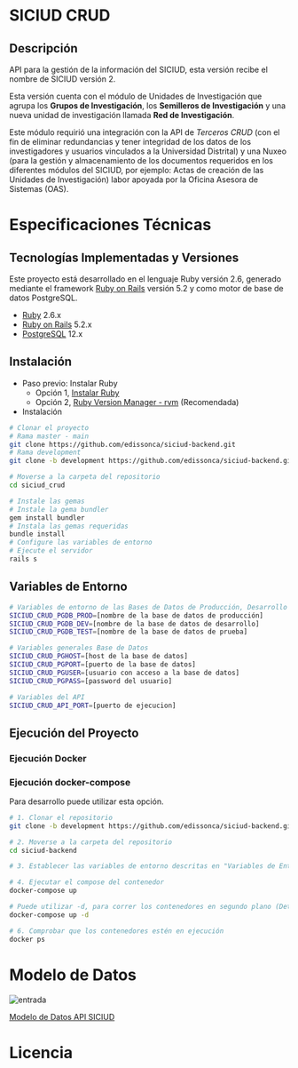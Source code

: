 
# SICIUD CRUD

## Descripción
API para la gestión de la información del SICIUD, esta versión recibe el nombre de SICIUD versión 2.

Esta versión cuenta con el módulo de Unidades de Investigación que agrupa los **Grupos de Investigación**, 
los **Semilleros de Investigación** y una nueva unidad de investigación llamada **Red de Investigación**.

Este módulo requirió una integración con la API de *Terceros CRUD* (con el fin de eliminar redundancias y 
tener integridad de los datos de los investigadores y usuarios vinculados a la Universidad Distrital) y 
una Nuxeo (para la gestión y almacenamiento de los documentos requeridos en los diferentes módulos del SICIUD,
por ejemplo: Actas de creación de las Unidades de Investigación) labor apoyada por la Oficina Asesora de Sistemas 
(OAS).


# Especificaciones Técnicas

## Tecnologías Implementadas y Versiones
Este proyecto está desarrollado en el lenguaje Ruby versión 2.6, generado mediante el 
framework [Ruby on Rails](https://rubyonrails.org/) versión 5.2 y como motor de base de datos
PostgreSQL.

* [Ruby](https://www.ruby-lang.org/es/) 2.6.x
* [Ruby on Rails](https://rubyonrails.org/) 5.2.x
* [PostgreSQL](https://www.postgresql.org/) 12.x

## Instalación

* Paso previo: Instalar Ruby
    * Opción 1, [Instalar Ruby](https://www.ruby-lang.org/es/documentation/installation/)
    * Opción 2, [Ruby Version Manager - rvm](https://rvm.io/rvm/install) (Recomendada)
* Instalación
```sh
# Clonar el proyecto
# Rama master - main
git clone https://github.com/edissonca/siciud-backend.git
# Rama development
git clone -b development https://github.com/edissonca/siciud-backend.git

# Moverse a la carpeta del repositorio
cd siciud_crud

# Instale las gemas
# Instale la gema bundler
gem install bundler
# Instala las gemas requeridas
bundle install
# Configure las variables de entorno
# Ejecute el servidor
rails s
```

## Variables de Entorno
```sh
# Variables de entorno de las Bases de Datos de Producción, Desarrollo y Pruebas.
SICIUD_CRUD_PGDB_PROD=[nombre de la base de datos de producción]
SICIUD_CRUD_PGDB_DEV=[nombre de la base de datos de desarrollo]
SICIUD_CRUD_PGDB_TEST=[nombre de la base de datos de prueba]

# Variables generales Base de Datos
SICIUD_CRUD_PGHOST=[host de la base de datos]
SICIUD_CRUD_PGPORT=[puerto de la base de datos]
SICIUD_CRUD_PGUSER=[usuario con acceso a la base de datos]
SICIUD_CRUD_PGPASS=[password del usuario]

# Variables del API
SICIUD_CRUD_API_PORT=[puerto de ejecucion]
```

## Ejecución del Proyecto

### Ejecución Docker

### Ejecución docker-compose
Para desarrollo puede utilizar esta opción.
```sh
# 1. Clonar el repositorio
git clone -b development https://github.com/edissonca/siciud-backend.git

# 2. Moverse a la carpeta del repositorio
cd siciud-backend

# 3. Establecer las variables de entorno descritas en "Variables de Entorno"

# 4. Ejecutar el compose del contenedor
docker-compose up

# Puede utilizar -d, para correr los contenedores en segundo plano (Detached mode)
docker-compose up -d

# 6. Comprobar que los contenedores estén en ejecución
docker ps
```

# Modelo de Datos
![entrada](https://github.com/edissonca/siciud-backend/blob/GROUP-003/docs/research-unit-ER.png)

[Modelo de Datos API SICIUD](https://github.com/edissonca/siciud-backend/blob/GROUP-003/docs/research-unit-ER.png)

# Licencia


